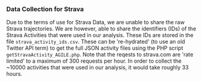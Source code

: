 ### Data Collection for Strava

Due to the terms of use for Strava Data, we are unable to share the raw Strava trajectories.  We are however, able to share the identifiers (IDs) of the Strava Activities that were used in our analysis.  These IDs are stored in the file `strava_activity_ids.csv`. These can be 're-hydrated' (to use an old Twitter API term) to get the full JSON activity files using the PHP script `getStravaActivity_AGILE.php`.  Note that the reqests to strava.com are 'rate limited' to a maximum of 300 requests per hour.  In order to collect the ~10000 activities that were used in our analysis, it would take roughly 33 hours. 
